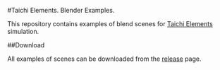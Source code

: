 #Taichi Elements. Blender Examples.

This repository contains examples of blend scenes for [Taichi Elements](https://github.com/taichi-dev/taichi_elements) simulation.

##Download

All examples of scenes can be downloaded from the [release](https://github.com/taichi-dev/taichi_elements_blender_examples/releases) page.
